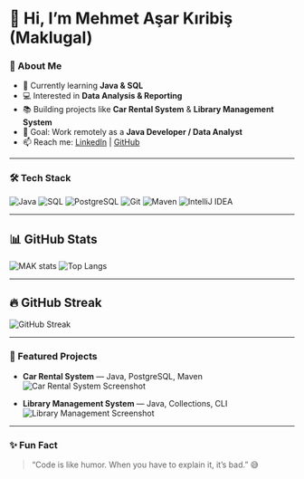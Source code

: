 # 👋 Hi, I’m Mehmet Aşar Kıribiş (Maklugal)

### 🚀 About Me
- 🌱 Currently learning **Java & SQL**
- 💻 Interested in **Data Analysis & Reporting**
- 📚 Building projects like **Car Rental System** & **Library Management System**
- 🎯 Goal: Work remotely as a **Java Developer / Data Analyst**
- 📫 Reach me: [LinkedIn](https://www.linkedin.com/in/mehmet-aşar-kıribiş) | [GitHub](https://github.com/Maklugal)

---

### 🛠️ Tech Stack
![Java](https://img.shields.io/badge/Java-ED8B00?style=for-the-badge&logo=java&logoColor=white)
![SQL](https://img.shields.io/badge/SQL-4479A1?style=for-the-badge&logo=database&logoColor=white)
![PostgreSQL](https://img.shields.io/badge/PostgreSQL-316192?style=for-the-badge&logo=postgresql&logoColor=white)
![Git](https://img.shields.io/badge/Git-F05032?style=for-the-badge&logo=git&logoColor=white)
![Maven](https://img.shields.io/badge/Maven-C71A36?style=for-the-badge&logo=apachemaven&logoColor=white)
![IntelliJ IDEA](https://img.shields.io/badge/IntelliJ_IDEA-000000?style=for-the-badge&logo=intellij-idea&logoColor=white)

---

## 📊 GitHub Stats
![MAK stats](https://github-readme-stats.vercel.app/api?username=Maklugal&show_icons=true&count_private=true&hide_border=true&cache_seconds=86400)
![Top Langs](https://github-readme-stats.vercel.app/api/top-langs/?username=Maklugal&layout=compact&hide_border=true&cache_seconds=86400)

---

## 🔥 GitHub Streak
![GitHub Streak](https://streak-stats.demolab.com?user=Maklugal&hide_border=true)



---

### 📌 Featured Projects
- **Car Rental System** — Java, PostgreSQL, Maven  
  ![Car Rental System Screenshot](https://via.placeholder.com/600x300.png?text=Car+Rental+System+Demo)

- **Library Management System** — Java, Collections, CLI  
  ![Library Management Screenshot](https://via.placeholder.com/600x300.png?text=Library+Management+System)

---

### ✨ Fun Fact
> “Code is like humor. When you have to explain it, it’s bad.” 😅
